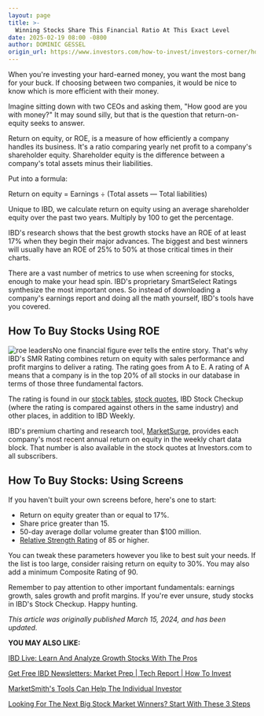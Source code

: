 ```yaml
---
layout: page
title: >-
  Winning Stocks Share This Financial Ratio At This Exact Level
date: 2025-02-19 08:00 -0800
author: DOMINIC GESSEL
origin_url: https://www.investors.com/how-to-invest/investors-corner/how-to-buy-stocks-return-on-equity/
---
```


When you're investing your hard-earned money, you want the most bang for your buck. If choosing between two companies, it would be nice to know which is more efficient with their money.

Imagine sitting down with two CEOs and asking them, "How good are you with money?" It may sound silly, but that is the question that return-on-equity seeks to answer.

Return on equity, or ROE, is a measure of how efficiently a company handles its business. It's a ratio comparing yearly net profit to a company's shareholder equity. Shareholder equity is the difference between a company's total assets minus their liabilities.

Put into a formula:

Return on equity = Earnings ÷ (Total assets — Total liabilities)

Unique to IBD, we calculate return on equity using an average shareholder equity over the past two years. Multiply by 100 to get the percentage.

IBD's research shows that the best growth stocks have an ROE of at least 17% when they begin their major advances. The biggest and best winners will usually have an ROE of 25% to 50% at those critical times in their charts.

There are a vast number of metrics to use when screening for stocks, enough to make your head spin. IBD's proprietary SmartSelect Ratings synthesize the most important ones. So instead of downloading a company's earnings report and doing all the math yourself, IBD's tools have you covered.

## How To Buy Stocks Using ROE

![roe leaders](https://www.investors.com/wp-content/uploads/2024/03/IC_031824-227x300.jpg)No one financial figure ever tells the entire story. That's why IBD's SMR Rating combines return on equity with sales performance and profit margins to deliver a rating. The rating goes from A to E. A rating of A means that a company is in the top 20% of all stocks in our database in terms of those three fundamental factors.

The rating is found in our [stock tables](https://www.investors.com/data-tables/ibd-smart-nyse-nasdaq-tables-mar-12-2024/), [stock quotes](https://research.investors.com/stock-quotes/nasdaq-futu-holdings-adr-futu.htm), IBD Stock Checkup (where the rating is compared against others in the same industry) and other places, in addition to IBD Weekly.

IBD's premium charting and research tool, [MarketSurge](https://get.investors.com/marketsurge/), provides each company's most recent annual return on equity in the weekly chart data block. That number is also available in the stock quotes at Investors.com to all subscribers.

## How To Buy Stocks: Using Screens

If you haven't built your own screens before, here's one to start:

- Return on equity greater than or equal to 17%.
- Share price greater than 15.
- 50-day average dollar volume greater than $100 million.
- [Relative Strength Rating](https://www.investors.com/how-to-invest/investors-corner/relative-strength-rating-stock-chart-analysis-helps-pick-outstanding-growth-stocks/) of 85 or higher.

You can tweak these parameters however you like to best suit your needs. If the list is too large, consider raising return on equity to 30%. You may also add a minimum Composite Rating of 90.

Remember to pay attention to other important fundamentals: earnings growth, sales growth and profit margins. If you're ever unsure, study stocks in IBD's Stock Checkup. Happy hunting.

_This article was originally published March 15, 2024, and has been updated._

**YOU MAY ALSO LIKE:**

[IBD Live: Learn And Analyze Growth Stocks With The Pros](https://shop.investors.com/offer/splashresponsive.aspx?id=IBD-Live&intcode=icmhpbrdcstmsg|cms|ibdlive|2019|11|ibdlive|na|707596&src=A00387A)

[Get Free IBD Newsletters: Market Prep \| Tech Report \| How To Invest](https://shop.investors.com/offer/splashresponsive.aspx?id=newsletters-howtoinvest)

[MarketSmith's Tools Can Help The Individual Investor](https://marketsmith.investors.com/?src=A012BF)

[Looking For The Next Big Stock Market Winners? Start With These 3 Steps](https://www.investors.com/how-to-invest/investors-corner/investing-in-stocks-start-with-stock-market-investing-routine-routine/)
